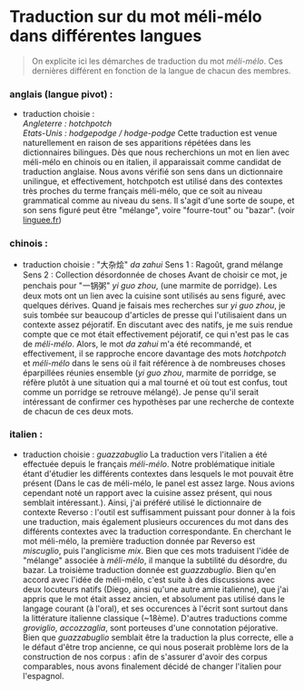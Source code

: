 # Traduction sur du mot méli-mélo dans différentes langues 


>On explicite ici les démarches de traduction du mot *méli-mélo*. Ces dernières différent en fonction de la langue de chacun des membres. 


### anglais (langue pivot) :
- traduction choisie :<br>
*Angleterre : hotchpotch*<br>
*Etats-Unis : hodgepodge / hodge-podge*
Cette traduction est venue naturellement en raison de ses apparitions répétées dans les dictionnaires bilingues. Dès que nous recherchions un mot en lien avec méli-mélo en chinois ou en italien, il apparaissait comme candidat de traduction anglaise. Nous avons vérifié son sens dans un dictionnaire unilingue, et effectivement, hotchpotch est utilisé dans des contextes très proches du terme français méli-mélo, que ce soit au niveau grammatical comme au niveau du sens. Il s'agit d'une sorte de soupe, et son sens figuré peut être "mélange", voire "fourre-tout" ou "bazar". (voir [linguee.fr](https://www.linguee.fr/anglais-francais/traduction/hotchpotch.html))

### chinois :
- traduction choisie : 
"大杂烩" *da zahui*
Sens 1 : Ragoût, grand mélange
Sens 2 : Collection désordonnée de choses
Avant de choisir ce mot, je penchais pour "一锅粥" *yi guo zhou*, (une marmite de porridge). Les deux mots ont un lien avec la cuisine sont utilisés au sens figuré, avec quelques dérives. Quand je faisais mes recherches sur *yi guo zhou*, je suis tombée sur beaucoup d'articles de presse qui l'utilisaient dans un contexte assez péjoratif. En discutant avec des natifs, je me suis rendue compte que ce mot était effectivement péjoratif, ce qui n'est pas le cas de *méli-mélo*. Alors, le mot *da zahui* m'a été recommandé, et effectivement, il se rapproche encore davantage des mots *hotchpotch* et *méli-mélo* dans le sens où il fait référence à de nombreuses choses éparpillées réunies ensemble (*yi guo zhou*, marmite de porridge, se réfère plutôt à une situation qui a mal tourné et où tout est confus, tout comme un porridge se retrouve mélangé). Je pense qu'il serait intéressant de confirmer ces hypothèses par une recherche de contexte de chacun de ces deux mots.

### italien : 
- traduction choisie : *guazzabuglio*
La traduction vers l'italien a été effectuée depuis le français *méli-mélo*. Notre problématique initiale étant d'étudier les différents contextes dans lesquels le mot pouvait être présent (Dans le cas de méli-mélo, le panel est assez large. Nous avions cependant noté un rapport avec la cuisine assez présent, qui nous semblait intéressant.). Ainsi, j'ai préféré utilisé le dictionnaire de contexte Reverso : l'outil est suffisamment puissant pour donner à la fois une traduction, mais également plusieurs occurences du mot dans des différents contextes avec la traduction correspondante. 
En cherchant le mot méli-mélo, la première traduction donnée par Reverso est *miscuglio*, puis l'anglicisme *mix*. Bien que ces mots traduisent l'idée de "mélange" associée à *méli-mélo*, il manque la subtilité du désordre, du bazar. La troisième traduction donnée est *guazzabuglio*. Bien qu'en accord avec l'idée de méli-mélo, c'est suite à des discussions avec deux locuteurs natifs (Diego, ainsi qu'une autre amie italienne), que j'ai appris que le mot était assez ancien, et absolument pas utilisé dans le langage courant (à l'oral), et ses occurences à l'écrit sont surtout dans la littérature italienne classique (~18ème). D'autres traductions comme *groviglio*, *accozzaglia*, sont porteuses d'une connotation péjorative. Bien que *guazzabuglio* semblait être la traduction la plus correcte, elle a le défaut d'être trop ancienne, ce qui nous poserait problème lors de la construction de nos corpus : afin de s'assurer d'avoir des corpus comparables, nous avons finalement décidé de changer l'italien pour l'espagnol.
